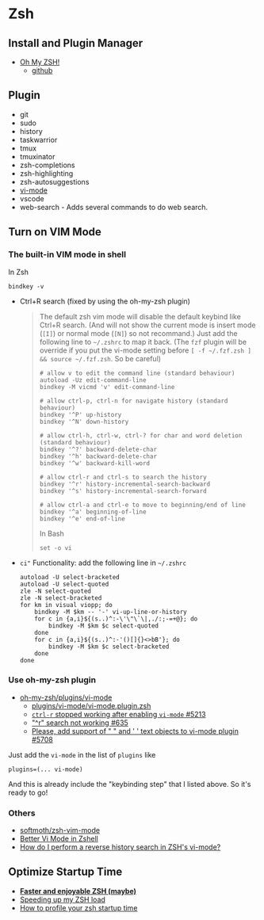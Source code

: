 # Zsh

## Install and Plugin Manager

* [Oh My ZSH!](https://ohmyz.sh/)
  * [github](https://github.com/robbyrussell/oh-my-zsh)

## Plugin

* git
* sudo
* history
* taskwarrior
* tmux
* tmuxinator
* zsh-completions
* zsh-highlighting
* zsh-autosuggestions
* [vi-mode](#Use-oh-my-zsh-plugin)
* vscode
* web-search - Adds several commands to do web search.

## Turn on VIM Mode

### The built-in VIM mode in shell

In Zsh

```zshrc
bindkey -v
```

* Ctrl+R search (fixed by using the oh-my-zsh plugin)

    > The default zsh vim mode will disable the default keybind like Ctrl+R search.
    > (And will not show the current mode is insert mode (`[I]`) or normal mode (`[N]`) so not recommand.)
    > Just add the following line to `~/.zshrc` to map it back.
    > (The `fzf` plugin will be override if you put the vi-mode setting before `[ -f ~/.fzf.zsh ] && source ~/.fzf.zsh`. So be careful)
    >
    > ```zshrc
    > # allow v to edit the command line (standard behaviour)
    > autoload -Uz edit-command-line
    > bindkey -M vicmd 'v' edit-command-line
    >
    > # allow ctrl-p, ctrl-n for navigate history (standard behaviour)
    > bindkey '^P' up-history
    > bindkey '^N' down-history
    >
    > # allow ctrl-h, ctrl-w, ctrl-? for char and word deletion (standard behaviour)
    > bindkey '^?' backward-delete-char
    > bindkey '^h' backward-delete-char
    > bindkey '^w' backward-kill-word
    >
    > # allow ctrl-r and ctrl-s to search the history
    > bindkey '^r' history-incremental-search-backward
    > bindkey '^s' history-incremental-search-forward
    >
    > # allow ctrl-a and ctrl-e to move to beginning/end of line
    > bindkey '^a' beginning-of-line
    > bindkey '^e' end-of-line
    > ```
    >
    > In Bash
    >
    > ```bashrc
    > set -o vi
    > ```

* `ci"` Functionality: add the following line in `~/.zshrc`

    ```zshrc
    autoload -U select-bracketed
    autoload -U select-quoted
    zle -N select-quoted
    zle -N select-bracketed
    for km in visual viopp; do
        bindkey -M $km -- '-' vi-up-line-or-history
        for c in {a,i}${(s..)^:-\'\"\`\|,./:;-=+@}; do
            bindkey -M $km $c select-quoted
        done
        for c in {a,i}${(s..)^:-'()[]{}<>bB'}; do
            bindkey -M $km $c select-bracketed
        done
    done
    ```

### Use oh-my-zsh plugin

* [oh-my-zsh/plugins/vi-mode](https://github.com/robbyrussell/oh-my-zsh/tree/master/plugins/vi-mode)
  * [plugins/vi-mode/vi-mode.plugin.zsh](https://github.com/robbyrussell/oh-my-zsh/blob/master/plugins/vi-mode/vi-mode.plugin.zsh)
  * [`ctrl-r` stopped working after enabling `vi-mode` #5213](https://github.com/robbyrussell/oh-my-zsh/issues/5213)
  * ["^r" search not working #635](https://github.com/robbyrussell/oh-my-zsh/issues/635)
  * [Please, add support of " " and ' ' text objects to vi-mode plugin #5708](https://github.com/robbyrussell/oh-my-zsh/issues/5708)

Just add the `vi-mode` in the list of `plugins` like

```zshrc
plugins=(... vi-mode)
```

And this is already include the "keybinding step" that I listed above. So it's ready to go!

### Others

* [softmoth/zsh-vim-mode](https://github.com/softmoth/zsh-vim-mode)
* [Better Vi Mode in Zshell](http://stratus3d.com/blog/2017/10/26/better-vi-mode-in-zshell/)
* [How do I perform a reverse history search in ZSH's vi-mode?](https://unix.stackexchange.com/questions/44115/how-do-i-perform-a-reverse-history-search-in-zshs-vi-mode)

## Optimize Startup Time

* [**Faster and enjoyable ZSH (maybe)**](https://htr3n.github.io/2018/07/faster-zsh/)
* [Speeding up my ZSH load](https://carlosbecker.com/posts/speeding-up-zsh/)
* [How to profile your zsh startup time](https://esham.io/2018/02/zsh-profiling)
